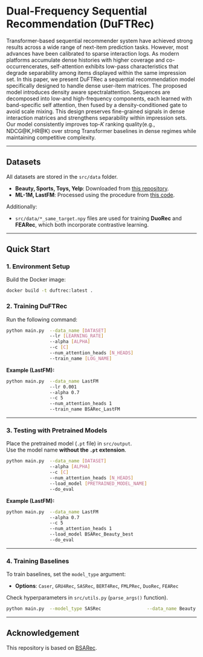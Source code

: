 # Dual-Frequency Sequential Recommendation (DuFTRec)

Transformer-based sequential recommender system have achieved strong results across a wide range of next-item prediction tasks. However, most advances have been calibrated to sparse interaction logs. As modern platforms accumulate dense histories with higher coverage and co-occurrencerates, self-attention exhibits low-pass characteristics that degrade separability among items displayed within the same impression set. In this paper, we present DuFTRec a sequential recommendation model specifically designed to handle dense user-item matrices. The proposed model introduces density aware spectralattention. Sequences are decomposed into low-and high-frequency components, each learned with band-specific self attention, then fused by a density-conditioned gate to avoid scale mixing. This design preserves fine-grained signals in dense interaction matrices and strengthens separability within impression sets. Our model consistently improves top-𝐾 ranking quality(e.g., NDCG@K,HR@K) over strong Transformer baselines in dense regimes while maintaining competitive complexity.

---

## Datasets

All datasets are stored in the `src/data` folder.

- **Beauty, Sports, Toys, Yelp**: Downloaded from [this repository](https://github.com/Woeee/FMLP-Rec).  
- **ML-1M, LastFM**: Processed using the procedure from [this code](https://github.com/RUCAIBox/CIKM2020-S3Rec/blob/master/data/data_process.py).  

Additionally:  
- `src/data/*_same_target.npy` files are used for training **DuoRec** and **FEARec**, which both incorporate contrastive learning.  

---

## Quick Start

### 1. Environment Setup

Build the Docker image:
```bash
docker build -t duftrec:latest .
```

### 2. Training DuFTRec

Run the following command:
```bash
python main.py  --data_name [DATASET]
                --lr [LEARNING_RATE]
                --alpha [ALPHA]
                --c [C]
                --num_attention_heads [N_HEADS]
                --train_name [LOG_NAME]
```

**Example (LastFM):**
```bash
python main.py  --data_name LastFM
                --lr 0.001
                --alpha 0.7
                --c 5
                --num_attention_heads 1
                --train_name BSARec_LastFM
```

---

### 3. Testing with Pretrained Models

Place the pretrained model (`.pt` file) in `src/output`.  
Use the model name **without the `.pt` extension**.  

```bash
python main.py  --data_name [DATASET]
                --alpha [ALPHA]
                --c [C]
                --num_attention_heads [N_HEADS]
                --load_model [PRETRAINED_MODEL_NAME]
                --do_eval
```

**Example (LastFM):**
```bash
python main.py  --data_name LastFM
                --alpha 0.7
                --c 5
                --num_attention_heads 1
                --load_model BSARec_Beauty_best
                --do_eval
```

---

### 4. Training Baselines

To train baselines, set the `model_type` argument:

- **Options**: `Caser`, `GRU4Rec`, `SASRec`, `BERT4Rec`, `FMLPRec`, `DuoRec`, `FEARec`  

Check hyperparameters in `src/utils.py` (`parse_args()` function).

```bash
python main.py  --model_type SASRec                 --data_name Beauty                 --num_attention_heads 1                 --train_name SASRec_Beauty
```

---

## Acknowledgement

This repository is based on [BSARec](https://github.com/yehjin-shin/BSARec).  
